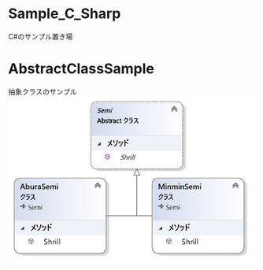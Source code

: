# Sample_C_Sharp
C#のサンプル置き場

# AbstractClassSample
抽象クラスのサンプル
![抽象クラス_セミ](https://raw.githubusercontent.com/Jirobe/Sample_C_Sharp/master/AbstractClassSample/%E3%82%BB%E3%83%9F.jpg)


